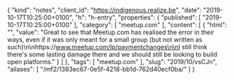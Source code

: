 {
  "kind": "notes",
  "client_id": "https://indigenous.realize.be",
  "date": "2019-10-17T10:25:00+0100",
  "h": "h-entry",
  "properties": {
    "published": [
      "2019-10-17T10:25:00+0100"
    ],
    "category": [
      "meetup.com"
    ],
    "content": [
      {
        "html": "",
        "value": "Great to see that Meetup.com has realised the error in their ways, even if it was only meant for a small group (but not written as such)\n\nhttps://www.meetup.com/lp/paymentchanges\n\nI still think there's some lasting damage there and we should still be looking to build open platforms."
      }
    ]
  },
  "tags": [
    "meetup.com"
  ],
  "slug": "2019/10/vsCJn",
  "aliases": [
    "/mf2/1383ec67-0e5f-4218-bb1d-762d40ecf0ba/"
  ]
}
